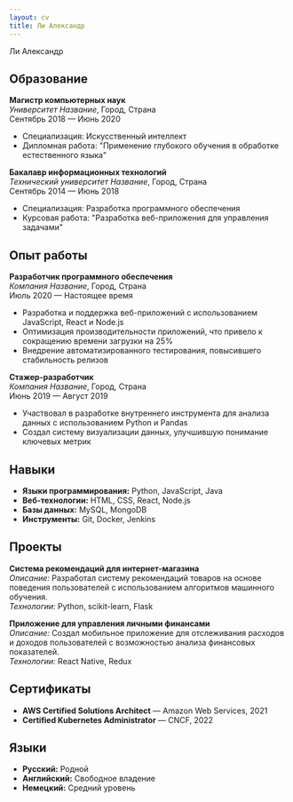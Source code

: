 ```yaml
---
layout: cv
title: Ли Александр
---
```

Ли Александр

## Образование

**Магистр компьютерных наук**  
*Университет Название*, Город, Страна  
Сентябрь 2018 — Июнь 2020

- Специализация: Искусственный интеллект
- Дипломная работа: "Применение глубокого обучения в обработке естественного языка"

**Бакалавр информационных технологий**  
*Технический университет Название*, Город, Страна  
Сентябрь 2014 — Июнь 2018

- Специализация: Разработка программного обеспечения
- Курсовая работа: "Разработка веб-приложения для управления задачами"

## Опыт работы

**Разработчик программного обеспечения**  
*Компания Название*, Город, Страна  
Июль 2020 — Настоящее время

- Разработка и поддержка веб-приложений с использованием JavaScript, React и Node.js
- Оптимизация производительности приложений, что привело к сокращению времени загрузки на 25%
- Внедрение автоматизированного тестирования, повысившего стабильность релизов

**Стажер-разработчик**  
*Компания Название*, Город, Страна  
Июнь 2019 — Август 2019

- Участвовал в разработке внутреннего инструмента для анализа данных с использованием Python и Pandas
- Создал систему визуализации данных, улучшившую понимание ключевых метрик

## Навыки

- **Языки программирования:** Python, JavaScript, Java
- **Веб-технологии:** HTML, CSS, React, Node.js
- **Базы данных:** MySQL, MongoDB
- **Инструменты:** Git, Docker, Jenkins

## Проекты

**Система рекомендаций для интернет-магазина**  
*Описание:* Разработал систему рекомендаций товаров на основе поведения пользователей с использованием алгоритмов машинного обучения.  
*Технологии:* Python, scikit-learn, Flask

**Приложение для управления личными финансами**  
*Описание:* Создал мобильное приложение для отслеживания расходов и доходов пользователей с возможностью анализа финансовых показателей.  
*Технологии:* React Native, Redux

## Сертификаты

- **AWS Certified Solutions Architect** — Amazon Web Services, 2021
- **Certified Kubernetes Administrator** — CNCF, 2022

## Языки

- **Русский:** Родной
- **Английский:** Свободное владение
- **Немецкий:** Средний уровень
